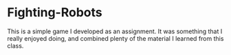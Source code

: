 # Fighting-Robots
This is a simple game I developed as an assignment.
It was something that I really enjoyed doing, and 
combined plenty of the material I learned from 
this class.
